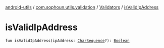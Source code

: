 [android-utils](../../index.md) / [com.sophoun.utils.validation](../index.md) / [Validators](index.md) / [isValidIpAddress](./is-valid-ip-address.md)

# isValidIpAddress

`fun isValidIpAddress(ipAddress: `[`CharSequence`](https://kotlinlang.org/api/latest/jvm/stdlib/kotlin/-char-sequence/index.html)`?): `[`Boolean`](https://kotlinlang.org/api/latest/jvm/stdlib/kotlin/-boolean/index.html)